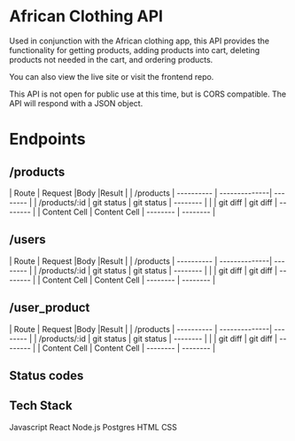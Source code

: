 # African Clothing API

Used in conjunction with the African clothing app, this API provides the functionality for getting products, adding products into cart, deleting products not needed in the cart, and ordering products.

You can also view the live site or visit the frontend repo.

This API is not open for public use at this time, but is CORS compatible. The API will respond with a JSON object.

# Endpoints

##  /products
| Route           | Request        |Body           |Result       |
| /products       |  ----------     | --------------| --------    |
| /products/:id   | git status     | git status    | --------    |
|                 | git diff       | git diff      | --------    |
| Content Cell  | Content Cell  | --------      | --------    |

##  /users
| Route           | Request        |Body           |Result       |
| /products       |  ----------     | --------------| --------    |
| /products/:id   | git status     | git status    | --------    |
|                 | git diff       | git diff      | --------    |
| Content Cell  | Content Cell  | --------      | --------    |

##  /user_product
| Route           | Request        |Body           |Result       |
| /products       |  ----------     | --------------| --------    |
| /products/:id   | git status     | git status    | --------    |
|                 | git diff       | git diff      | --------    |
| Content Cell  | Content Cell  | --------      | --------    |

## Status codes


## Tech Stack

Javascript
React
Node.js
Postgres
HTML
CSS




